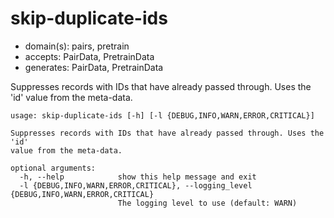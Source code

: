 # skip-duplicate-ids

* domain(s): pairs, pretrain
* accepts: PairData, PretrainData
* generates: PairData, PretrainData

Suppresses records with IDs that have already passed through. Uses the 'id' value from the meta-data.

```
usage: skip-duplicate-ids [-h] [-l {DEBUG,INFO,WARN,ERROR,CRITICAL}]

Suppresses records with IDs that have already passed through. Uses the 'id'
value from the meta-data.

optional arguments:
  -h, --help            show this help message and exit
  -l {DEBUG,INFO,WARN,ERROR,CRITICAL}, --logging_level {DEBUG,INFO,WARN,ERROR,CRITICAL}
                        The logging level to use (default: WARN)
```
